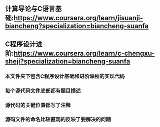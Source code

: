 ## 计算导论与C语言基础:https://www.coursera.org/learn/jisuanji-biancheng?specialization=biancheng-suanfa
## C程序设计进阶:https://www.coursera.org/learn/c-chengxu-sheji?specialization=biancheng-suanfa
### 本文件夹下包含C程序设计基础和进阶课程的实现代码
### 每个源代码文件底部都有题目描述
### 源代码的关键位置都写了注释
### 源码文件的命名比较直观的反映了要解决的问题
